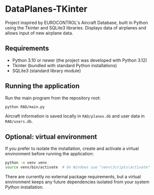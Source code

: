 # DataPlanes-TKinter
Project inspired by EUROCONTROL's Aircraft Database, built in Python using the
Tkinter and SQLite3 libraries. Displays data of airplanes and allows input of
new airplane data.

## Requirements

- Python 3.10 or newer (the project was developed with Python 3.12)
- Tkinter (bundled with standard Python installations)
- SQLite3 (standard library module)

## Running the application

Run the main program from the repository root:

```bash
python RAD/main.py
```

Aircraft information is saved locally in `RAD/planes.db` and user data in
`RAD/users.db`.

## Optional: virtual environment

If you prefer to isolate the installation, create and activate a virtual
environment before running the application:

```bash
python -m venv venv
source venv/bin/activate  # On Windows use "venv\Scripts\activate"
```

There are currently no external package requirements, but a virtual environment
keeps any future dependencies isolated from your system Python installation.
